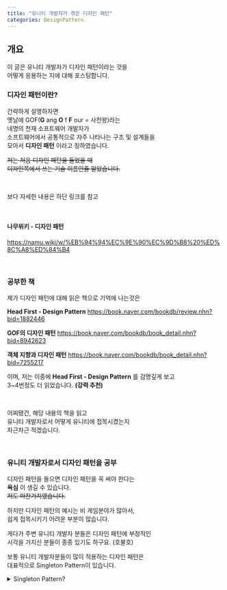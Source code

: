 ```yaml
---
title: "유니티 개발자가 겪은 디자인 패턴"
categories: DesignPattern
---
```


## 개요
이 글은 유니티 개발자가 디자인 패턴이라는 것을 <br>
어떻게 응용하는 지에 대해 포스팅합니다. <br>

### 디자인 패턴이란?
간략하게 설명하자면 <br>
옛날에 GOF(**G** ang **O** f **F** our = 사천왕)라는 <br>
네명의 천재 소프트웨어 개발자가 <br>
소프트웨어에서 공통적으로 자주 나타나는 구조 및 설계들을 <br>
모아서 **디자인 패턴** 이라고 칭하였습니다.

~~저는 처음 디자인 패턴을 들었을 때<br>
디자인쪽에서 쓰는 기술 이름인줄 알았습니다.~~ <br>


<br>

보다 자세한 내용은 하단 링크를 참고 <br>

<br>

#### 나무위키 - 디자인 패턴
https://namu.wiki/w/%EB%94%94%EC%9E%90%EC%9D%B8%20%ED%8C%A8%ED%84%B4

<br>

### 공부한 책
제가 디자인 패턴에 대해 읽은 책으로 기억에 나는것은 <br>

**Head First - Design Pattern**
https://book.naver.com/bookdb/review.nhn?bid=1882446

**GOF의 디자인 패턴**
https://book.naver.com/bookdb/book_detail.nhn?bid=8942623

**객체 지향과 디자인 패턴**
https://book.naver.com/bookdb/book_detail.nhn?bid=7255217

이며, 저는 이중에 **Head First - Design Pattern** 를 감명깊게 보고 <br>
3~4번정도 더 읽었습니다. **(강력 추천)**

<br>

어찌됐건, 해당 내용의 책을 읽고 <br>
유니티 개발자로서 어떻게 유니티에 접목시켰는지 <br>
차근차근 적겠습니다.

<br>

### 유니티 개발자로서 디자인 패턴을 공부
디자인 패턴을 들으면 디자인 패턴을 꼭 써야 한다는 <br>
**욕심** 이 생길 수 있습니다. <br>
~~저도 마찬가지였습니다.~~ <br>

하지만 디자인 패턴의 예시는 비 게임분야가 많아서, <br>
쉽게 접목시키기 어려운 부분이 많습니다. <br>

게다가 주변 유니티 개발자 분들은 디자인 패턴에 부정적인 <br>
시각을 가지신 분들이 종종 있기도 하구요. (호불호) <br>

보통 유니티 개발자분들이 많이 적용하는 디자인 패턴은 <br>
대표적으로 Singleton Pattern이 있습니다. <br>

<details>
<summary>Singleton Pattern?</summary>
<div markdown="1">

싱글톤은 이름에 들어있듯이 프로그램에 인스턴스가 하나만 <br>
있도록 보장되있는 객체입니다.

<br>
보통 유니티에서는 Manager 객체를 만들 때 사용합니다. <br>

<br>
저 역시 디자인 패턴을 모른 상태에서 싱글톤 패턴을 먼저 배우고 <br>
구현했던 경험이 있네요.

</div>
</details>
